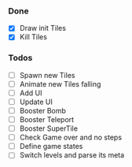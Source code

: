 ### Done
- [x] Draw init Tiles
- [x] Kill Tiles

### Todos
- [ ] Spawn new Tiles
- [ ] Animate new Tiles falling
- [ ] Add UI
- [ ] Update UI
- [ ] Booster Bomb
- [ ] Booster Teleport
- [ ] Booster SuperTile
- [ ] Check Game over and no steps
- [ ] Define game states
- [ ] Switch levels and parse its meta